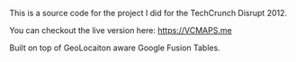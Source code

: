 This is a source code for the project I did for the TechCrunch Disrupt 2012.

You can checkout the live version here: https://VCMAPS.me

Built on top of GeoLocaiton aware Google Fusion Tables.
